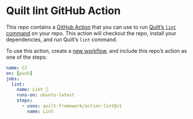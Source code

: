 # Quilt lint GitHub Action

This repo contains a [GitHub Action](https://github.com/features/actions) that you can use to run [Quilt’s `lint` command](https://github.com/lemonmade/quilt/blob/main/documentation/features/linting.md) on your repo. This action will checkout the repo, install your dependencies, and run Quilt’s `lint` command.

To use this action, create a [new workflow](https://docs.github.com/en/actions/quickstart#creating-your-first-workflow), and include this repo’s action as one of the steps:

```yml
name: CI
on: [push]
jobs:
  lint:
    name: Lint 💅
    runs-on: ubuntu-latest
    steps:
      - uses: quilt-framework/action-lint@v1
        name: Lint
```

